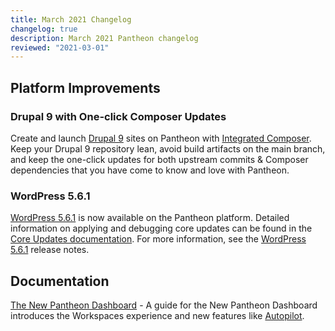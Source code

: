 ```yaml
---
title: March 2021 Changelog
changelog: true
description: March 2021 Pantheon changelog
reviewed: "2021-03-01"
---
```


## Platform Improvements

### Drupal 9 with One-click Composer Updates

Create and launch [Drupal 9](/drupal-9) sites on Pantheon with [Integrated Composer](/integrated-composer). Keep your Drupal 9 repository lean, avoid build artifacts on the main branch, and keep the one-click updates for both upstream commits & Composer dependencies that you have come to know and love with Pantheon.

<!-- excerpt -->

### WordPress 5.6.1

[WordPress 5.6.1](https://wordpress.org/support/wordpress-version/version-5-6-1/#summary) is now available on the Pantheon platform. Detailed information on applying and debugging core updates can be found in the [Core Updates documentation](/core-updates). For more information, see the [WordPress 5.6.1](https://wordpress.org/support/wordpress-version/version-5-6-1/#summary) release notes.

## Documentation

[The New Pantheon Dashboard](/guides/new-dashboard) - A guide for the New Pantheon Dashboard introduces the Workspaces experience and new features like [Autopilot](/autopilot).
